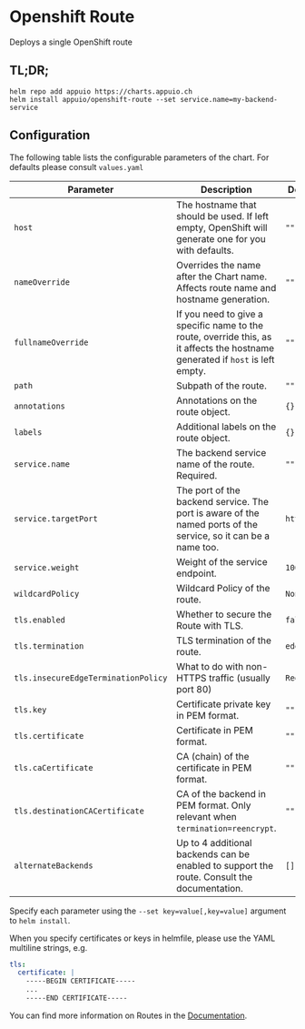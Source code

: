 # Openshift Route

Deploys a single OpenShift route

## TL;DR;

```console
helm repo add appuio https://charts.appuio.ch
helm install appuio/openshift-route --set service.name=my-backend-service
```

## Configuration

The following table lists the configurable parameters of the chart. For defaults please consult `values.yaml`

| Parameter | Description | Default
| ---       | ---         | ---
| `host` | The hostname that should be used. If left empty, OpenShift will generate one for you with defaults. | `""`
| `nameOverride` | Overrides the name after the Chart name. Affects route name and hostname generation. | `""`
| `fullnameOverride` | If you need to give a specific name to the route, override this, as it affects the hostname generated if `host` is left empty. | `""`
| `path` | Subpath of the route. | `""`
| `annotations` | Annotations on the route object. | `{}`
| `labels` | Additional labels on the route object. | `{}`
| `service.name` | The backend service name of the route. Required. | `""`
| `service.targetPort` | The port of the backend service. The port is aware of the named ports of the service, so it can be a name too. | `http`
| `service.weight` | Weight of the service endpoint. | `100`
| `wildcardPolicy` | Wildcard Policy of the route. | `None`
| `tls.enabled` | Whether to secure the Route with TLS. | `false`
| `tls.termination` | TLS termination of the route. | `edge`
| `tls.insecureEdgeTerminationPolicy` | What to do with non-HTTPS traffic (usually port 80) | `Redirect`
| `tls.key` | Certificate private key in PEM format. | `""`
| `tls.certificate` | Certificate in PEM format. | `""`
| `tls.caCertificate` | CA (chain) of the certificate in PEM format. | `""`
| `tls.destinationCACertificate` | CA of the backend in PEM format. Only relevant when `termination=reencrypt`. | `""`
| `alternateBackends` | Up to 4 additional backends can be enabled to support the route. Consult the documentation. | `[]`

Specify each parameter using the `--set key=value[,key=value]` argument to `helm install`.

When you specify certificates or keys in helmfile, please use the YAML multiline strings, e.g.
```yaml
tls:
  certificate: |
    -----BEGIN CERTIFICATE-----
    ...
    -----END CERTIFICATE-----
```

You can find more information on Routes in the [Documentation](https://docs.openshift.com/container-platform/3.9/architecture/networking/routes.html).
